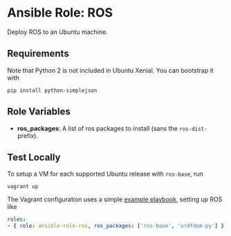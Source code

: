 # Ansible Role: ROS

Deploy ROS to an Ubuntu machine.

## Requirements
Note that Python 2 is not included in Ubuntu Xenial. You can bootstrap it with

    pip install python-simplejson


## Role Variables

* **ros_packages**: A list of ros packages to install (sans the `ros-dist-`
  prefix).


## Test Locally
To setup a VM for each supported Ubuntu release with `ros-base`, run

    vagrant up

The Vagrant configuration uses a simple [example playbook](./example.yml),
setting up ROS like

```yaml
roles:
- { role: ansible-role-ros, ros_packages: ['ros-base', 'urdfdom-py'] }
```
